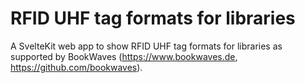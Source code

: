 # RFID UHF tag formats for libraries

A SvelteKit web app to show RFID UHF tag formats for libraries as supported by BookWaves (https://www.bookwaves.de, https://github.com/bookwaves).

